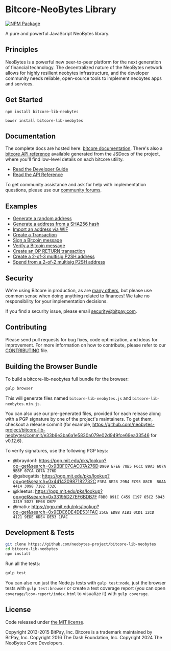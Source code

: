 Bitcore-NeoBytes Library
=======

[![NPM Package](https://img.shields.io/npm/v/bitcore-lib-neobytes.svg?style=flat-square)](https://www.npmjs.org/package/bitcore-lib-neobytes)

A pure and powerful JavaScript NeoBytes library.

## Principles

NeoBytes is a powerful new peer-to-peer platform for the next generation of financial technology. The decentralized nature of the NeoBytes network allows for highly resilient neobytes infrastructure, and the developer community needs reliable, open-source tools to implement neobytes apps and services.

## Get Started

```
npm install bitcore-lib-neobytes
```

```
bower install bitcore-lib-neobytes
```

## Documentation

The complete docs are hosted here: [bitcore documentation](http://bitcore.io/guide/). There's also a [bitcore API reference](http://bitcore.io/api/) available generated from the JSDocs of the project, where you'll find low-level details on each bitcore utility.

- [Read the Developer Guide](http://bitcore.io/guide/)
- [Read the API Reference](http://bitcore.io/api/)

To get community assistance and ask for help with implementation questions, please use our [community forums](https://forum.bitcore.io/).

## Examples

* [Generate a random address](https://github.com/neobytes-project/bitcore-lib-neobytes/blob/master/docs/examples.md#generate-a-random-address)
* [Generate a address from a SHA256 hash](https://github.com/neobytes-project/bitcore-lib-neobytes/blob/master/docs/examples.md#generate-a-address-from-a-sha256-hash)
* [Import an address via WIF](https://github.com/neobytes-project/bitcore-lib-neobytes/blob/master/docs/examples.md#import-an-address-via-wif)
* [Create a Transaction](https://github.com/neobytes-project/bitcore-lib/blob/master/docs/examples.md#create-a-transaction)
* [Sign a Bitcoin message](https://github.com/neobytes-project/bitcore-lib-neobytes/blob/master/docs/examples.md#sign-a-bitcoin-message)
* [Verify a Bitcoin message](https://github.com/neobytes-project/bitcore-lib-neobytes/blob/master/docs/examples.md#verify-a-bitcoin-message)
* [Create an OP RETURN transaction](https://github.com/neobytes-project/bitcore-lib-neobytes/blob/master/docs/examples.md#create-an-op-return-transaction)
* [Create a 2-of-3 multisig P2SH address](https://github.com/neobytes-project/bitcore-lib-neobytes/blob/master/docs/examples.md#create-a-2-of-3-multisig-p2sh-address)
* [Spend from a 2-of-2 multisig P2SH address](https://github.com/neobytes-project/bitcore-lib-neobytes/blob/master/docs/examples.md#spend-from-a-2-of-2-multisig-p2sh-address)


## Security

We're using Bitcore in production, as are [many others](http://bitcore.io#projects), but please use common sense when doing anything related to finances! We take no responsibility for your implementation decisions.

If you find a security issue, please email security@bitpay.com.

## Contributing

Please send pull requests for bug fixes, code optimization, and ideas for improvement. For more information on how to contribute, please refer to our [CONTRIBUTING](https://github.com/neobytes-project/bitcore-lib-neobytes/blob/master/CONTRIBUTING.md) file.

## Building the Browser Bundle

To build a bitcore-lib-neobytes full bundle for the browser:

```sh
gulp browser
```

This will generate files named `bitcore-lib-neobytes.js` and `bitcore-lib-neobytes.min.js`.

You can also use our pre-generated files, provided for each release along with a PGP signature by one of the project's maintainers. To get them, checkout a release commit (for example, https://github.com/neobytes-project/bitcore-lib-neobytes/commit/e33b6e3ba6a1e5830a079e02d949fce69ea33546 for v0.12.6).

To verify signatures, use the following PGP keys:
- @braydonf: https://pgp.mit.edu/pks/lookup?op=get&search=0x9BBF07CAC07A276D `D909 EFE6 70B5 F6CC 89A3 607A 9BBF 07CA C07A 276D`
- @gabegattis: https://pgp.mit.edu/pks/lookup?op=get&search=0x441430987182732C `F3EA 8E28 29B4 EC93 88CB  B0AA 4414 3098 7182 732C`
- @kleetus: https://pgp.mit.edu/pks/lookup?op=get&search=0x33195D27EF6BDB7F `F8B0 891C C459 C197 65C2 5043 3319 5D27 EF6B DB7F`
- @matiu: https://pgp.mit.edu/pks/lookup?op=get&search=0x9EDE6DE4DE531FAC `25CE ED88 A1B1 0CD1 12CD  4121 9EDE 6DE4 DE53 1FAC`


## Development & Tests

```sh
git clone https://github.com/neobytes-project/bitcore-lib-neobytes
cd bitcore-lib-neobytes
npm install
```

Run all the tests:

```sh
gulp test
```

You can also run just the Node.js tests with `gulp test:node`, just the browser tests with `gulp test:browser`
or create a test coverage report (you can open `coverage/lcov-report/index.html` to visualize it) with `gulp coverage`.

## License

Code released under [the MIT license](https://github.com/neobytes-project/bitcore-lib-neobytes/blob/master/LICENSE).

Copyright 2013-2015 BitPay, Inc. Bitcore is a trademark maintained by BitPay, Inc.
Copyright 2016 The Dash Foundation, Inc.
Copyright 2024 The NeoBytes Core Developers.
